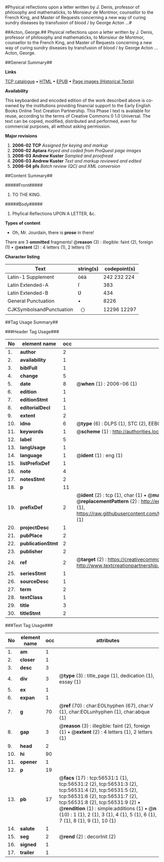 #Physical reflections upon a letter written by J. Denis, professor of philosophy and mathematicks, to Monsieur de Montmor, counsellor to the French King, and Master of Requests concerning a new way of curing sundry diseases by transfusion of blood / by George Acton ...#

##Acton, George.##
Physical reflections upon a letter written by J. Denis, professor of philosophy and mathematicks, to Monsieur de Montmor, counsellor to the French King, and Master of Requests concerning a new way of curing sundry diseases by transfusion of blood / by George Acton ...
Acton, George.

##General Summary##

**Links**

[TCP catalogue](http://www.ota.ox.ac.uk/tcp/)  • 
[HTML](http://tei.it.ox.ac.uk/tcp/Texts-HTML/free/A26/A26307.html)  • 
[EPUB](http://tei.it.ox.ac.uk/tcp/Texts-EPUB/free/A26/A26307.epub) • 
[Page images (Historical Texts)](https://data.historicaltexts.jisc.ac.uk/view?pubId=eebo-12226490e&pageId=eebo-12226490e-56531-1)

**Availability**

This keyboarded and encoded edition of the
	       work described above is co-owned by the institutions
	       providing financial support to the Early English Books
	       Online Text Creation Partnership. This Phase I text is
	       available for reuse, according to the terms of Creative
	       Commons 0 1.0 Universal. The text can be copied,
	       modified, distributed and performed, even for
	       commercial purposes, all without asking permission.

**Major revisions**

1. __2006-02__ __TCP__ *Assigned for keying and markup*
1. __2006-02__ __Aptara__ *Keyed and coded from ProQuest page images*
1. __2006-03__ __Andrew Kuster__ *Sampled and proofread*
1. __2006-03__ __Andrew Kuster__ *Text and markup reviewed and edited*
1. __2006-04__ __pfs__ *Batch review (QC) and XML conversion*

##Content Summary##

#####Front#####

1. TO THE
KING.

#####Body#####

1. Phyſical Reflections
UPON A
LETTER, &c.

**Types of content**

  * Oh, Mr. Jourdain, there is **prose** in there!

There are 3 **ommitted** fragments! 
 @__reason__ (3) : illegible: faint (2), foreign (1)  •  @__extent__ (2) : 4 letters (1), 2 letters (1)

**Character listing**


|Text|string(s)|codepoint(s)|
|---|---|---|
|Latin-1 Supplement|òèà|242 232 224|
|Latin Extended-A|ſ|383|
|Latin Extended-B|Ʋ|434|
|General Punctuation|•|8226|
|CJKSymbolsandPunctuation|〈〉|12296 12297|

##Tag Usage Summary##

###Header Tag Usage###

|No|element name|occ|attributes|
|---|---|---|---|
|1.|__author__|2||
|2.|__availability__|1||
|3.|__biblFull__|1||
|4.|__change__|5||
|5.|__date__|8| @__when__ (1) : 2006-06 (1)|
|6.|__edition__|1||
|7.|__editionStmt__|1||
|8.|__editorialDecl__|1||
|9.|__extent__|2||
|10.|__idno__|6| @__type__ (6) : DLPS (1), STC (2), EEBO-CITATION (1), OCLC (1), VID (1)|
|11.|__keywords__|1| @__scheme__ (1) : http://authorities.loc.gov/ (1)|
|12.|__label__|5||
|13.|__langUsage__|1||
|14.|__language__|1| @__ident__ (1) : eng (1)|
|15.|__listPrefixDef__|1||
|16.|__note__|4||
|17.|__notesStmt__|2||
|18.|__p__|11||
|19.|__prefixDef__|2| @__ident__ (2) : tcp (1), char (1)  •  @__matchPattern__ (2) : ([0-9\-]+):([0-9IVX]+) (1), (.+) (1)  •  @__replacementPattern__ (2) : http://eebo.chadwyck.com/downloadtiff?vid=$1&page=$2 (1), https://raw.githubusercontent.com/textcreationpartnership/Texts/master/tcpchars.xml#$1 (1)|
|20.|__projectDesc__|1||
|21.|__pubPlace__|2||
|22.|__publicationStmt__|2||
|23.|__publisher__|2||
|24.|__ref__|2| @__target__ (2) : https://creativecommons.org/publicdomain/zero/1.0/ (1), http://www.textcreationpartnership.org/docs/. (1)|
|25.|__seriesStmt__|1||
|26.|__sourceDesc__|1||
|27.|__term__|2||
|28.|__textClass__|1||
|29.|__title__|3||
|30.|__titleStmt__|2||


###Text Tag Usage###

|No|element name|occ|attributes|
|---|---|---|---|
|1.|__am__|1||
|2.|__closer__|1||
|3.|__desc__|3||
|4.|__div__|3| @__type__ (3) : title_page (1), dedication (1), essay (1)|
|5.|__ex__|1||
|6.|__expan__|1||
|7.|__g__|70| @__ref__ (70) : char:EOLhyphen (67), char:V (1), char:EOLunhyphen (1), char:abque (1)|
|8.|__gap__|3| @__reason__ (3) : illegible: faint (2), foreign (1)  •  @__extent__ (2) : 4 letters (1), 2 letters (1)|
|9.|__head__|2||
|10.|__hi__|90||
|11.|__opener__|1||
|12.|__p__|19||
|13.|__pb__|17| @__facs__ (17) : tcp:56531:1 (1), tcp:56531:2 (2), tcp:56531:3 (2), tcp:56531:4 (2), tcp:56531:5 (2), tcp:56531:6 (2), tcp:56531:7 (2), tcp:56531:8 (2), tcp:56531:9 (2)  •  @__rendition__ (1) : simple:additions (1)  •  @__n__ (10) : 1 (1), 2 (1), 3 (1), 4 (1), 5 (1), 6 (1), 7 (1), 8 (1), 9 (1), 10 (1)|
|14.|__salute__|1||
|15.|__seg__|2| @__rend__ (2) : decorInit (2)|
|16.|__signed__|1||
|17.|__trailer__|1||
